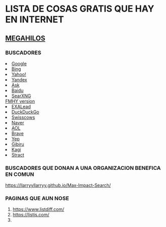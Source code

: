 # LISTA DE COSAS GRATIS QUE HAY EN INTERNET
## [MEGAHILOS](https://github.com/Watitumorro/eee/wiki#megahilos)

### BUSCADORES
  <li><a href="https://www.google.com/">Google
  <li><a href="https://www.bing.com/">Bing
  <li><a href="http://www.yahoo.com/">Yahoo!</a></li>
  <li><a href="https://yandex.com/">Yandex</a></li>
  <li><a href="https://www.ask.com/">Ask</a></li>
  <li><a href="https://www.baidu.com/">Baidu</a></li>
  <li><a href="https://searx.be/?q=">SearXNG</a></li> <a href="https://searx.fmhy.net/">FMHY version
  <li><a href="http://www.exalead.com/search/web/">EXALead</a></li>
  <li><a href="https://duckduckgo.com/">DuckDuckGo</a></li>
  <li><a href="https://swisscows.com/en">Swisscows</a></li>
  <li><a href="https://www.naver.com/">Naver</a></li>
  <li><a href="https://search.aol.com">AOL</a></li>
  <li><a href="https://search.brave.com/">Brave</a></li>
  <li><a href="https://yep.com/">Yep</a></li>
  <li><a href="https://gibiru.com/">Gibiru</a></li>
  <li><a href="https://kagi.com/">Kagi</a></li>
  <li><a href="https://stract.com/">Stract</a></li>

  ### BUSCADORES QUE DONAN  A UNA ORGANIZACION BENEFICA EN COMUN
  https://llarryyllarryy.github.io/Max-Impact-Search/
  
### PAGINAS QUE AUN NOSE
1. https://www.listdiff.com/
1. https://listjs.com/
2. 
